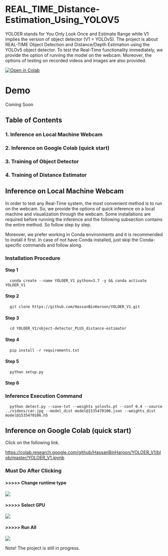 # REAL_TIME_Distance-Estimation_Using_YOLOV5
YOLOER stands for You Only Look Once and Estimate Range while V1 implies the version of object detector (V1 = YOLOv5). The project is about REAL-TIME Object Detection and Distance/Depth Estimation using the YOLOv5 object detector. To test the Real-Time functionality immediately, we provide the option of running the model on the webcam. Moreover, the options of testing on recorded videos and images are also provided.  

[![Open in Colab](https://colab.research.google.com/assets/colab-badge.svg)](https://colab.research.google.com/github/HassanBinHaroon/YOLOER_V1/blob/master/YOLOER_V1.ipynb)

# Demo 
Coming Soon  

## Table of Contents

 ### 1. Inference on Local Machine Webcam
 ### 2. Inference on Google Colab (quick start)
 ### 3. Training of Object Detector 
 ### 4. Training of Distance Estimator

## Inference on Local Machine Webcam

In order to test any Real-Time system, the most convenient method is to run on the webcam. So, we provide the options of quick inference on a local machine and visualization through the webcam. Some installations are required before running the inference and the following subsection contains the entire method. So follow step by step. 

Moreover, we prefer working in Conda environments and it is recommended to install it first. In case of not have Conda installed, just skip the Conda-specific commands and follow along.  

### Installation Procedure

#### Step 1

      conda create --name YOLOER_V1 python=3.7 -y && conda activate YOLOER_V1 
      
#### Step 2      
      
      git clone https://github.com/HassanBinHaroon/YOLOER_V1.git
      
#### Step 3

      cd YOLOER_V1/object-detector_PLUS_distance-estimator
      
#### Step 4

      pip install -r requirements.txt
      
#### Step 5

      python setup.py
      
#### Step 6

### Inference Execution Command

      python detect.py --save-txt --weights yolov5s.pt --conf 0.4 --source ../videos/car.jpg --model_dist model@1535470106.json --weights_dist model@1535470106.h5
      
## Inference on Google Colab (quick start)

Click on the following link.

https://colab.research.google.com/github/HassanBinHaroon/YOLOER_V1/blob/master/YOLOER_V1.ipynb

### Must Do After Clicking

#### >>>>> Change runtime type

![](https://github.com/HassanBinHaroon/YOLOER_V1/blob/master/images/im1.png)

#### >>>>> Select GPU

![](https://github.com/HassanBinHaroon/YOLOER_V1/blob/master/images/im2.png)

#### >>>>> Run All

![](https://github.com/HassanBinHaroon/YOLOER_V1/blob/master/images/im3.png)

Note! The project is still in progress. 
